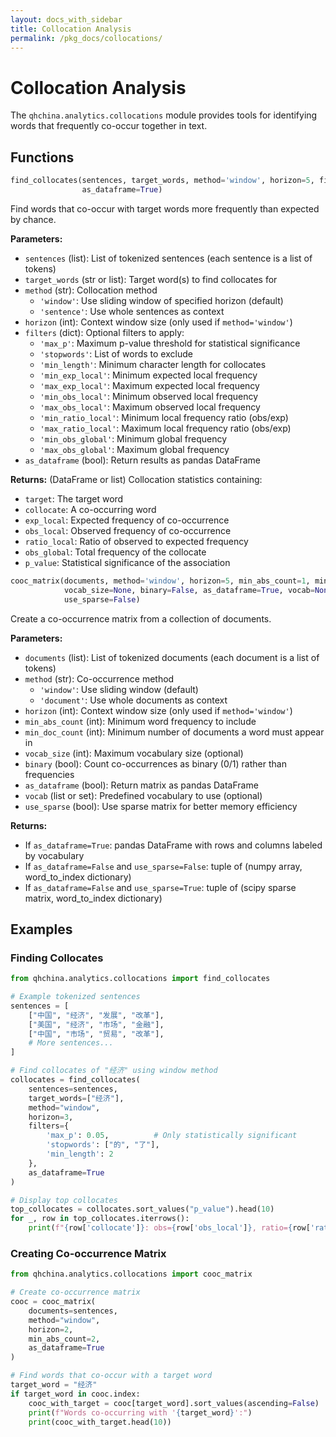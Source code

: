 ```yaml
---
layout: docs_with_sidebar
title: Collocation Analysis
permalink: /pkg_docs/collocations/
---
```


# Collocation Analysis

The `qhchina.analytics.collocations` module provides tools for identifying words that frequently co-occur together in text.

## Functions

```python
find_collocates(sentences, target_words, method='window', horizon=5, filters=None, 
                as_dataframe=True)
```

Find words that co-occur with target words more frequently than expected by chance.

**Parameters:**
- `sentences` (list): List of tokenized sentences (each sentence is a list of tokens)
- `target_words` (str or list): Target word(s) to find collocates for
- `method` (str): Collocation method
  - `'window'`: Use sliding window of specified horizon (default)
  - `'sentence'`: Use whole sentences as context
- `horizon` (int): Context window size (only used if `method='window'`)
- `filters` (dict): Optional filters to apply:
  - `'max_p'`: Maximum p-value threshold for statistical significance
  - `'stopwords'`: List of words to exclude
  - `'min_length'`: Minimum character length for collocates
  - `'min_exp_local'`: Minimum expected local frequency
  - `'max_exp_local'`: Maximum expected local frequency
  - `'min_obs_local'`: Minimum observed local frequency
  - `'max_obs_local'`: Maximum observed local frequency
  - `'min_ratio_local'`: Minimum local frequency ratio (obs/exp)
  - `'max_ratio_local'`: Maximum local frequency ratio (obs/exp)
  - `'min_obs_global'`: Minimum global frequency
  - `'max_obs_global'`: Maximum global frequency
- `as_dataframe` (bool): Return results as pandas DataFrame

**Returns:** (DataFrame or list) Collocation statistics containing:
- `target`: The target word
- `collocate`: A co-occurring word
- `exp_local`: Expected frequency of co-occurrence
- `obs_local`: Observed frequency of co-occurrence
- `ratio_local`: Ratio of observed to expected frequency
- `obs_global`: Total frequency of the collocate
- `p_value`: Statistical significance of the association

```python
cooc_matrix(documents, method='window', horizon=5, min_abs_count=1, min_doc_count=1, 
            vocab_size=None, binary=False, as_dataframe=True, vocab=None, 
            use_sparse=False)
```

Create a co-occurrence matrix from a collection of documents.

**Parameters:**
- `documents` (list): List of tokenized documents (each document is a list of tokens)
- `method` (str): Co-occurrence method
  - `'window'`: Use sliding window (default)
  - `'document'`: Use whole documents as context
- `horizon` (int): Context window size (only used if `method='window'`)
- `min_abs_count` (int): Minimum word frequency to include
- `min_doc_count` (int): Minimum number of documents a word must appear in
- `vocab_size` (int): Maximum vocabulary size (optional)
- `binary` (bool): Count co-occurrences as binary (0/1) rather than frequencies
- `as_dataframe` (bool): Return matrix as pandas DataFrame
- `vocab` (list or set): Predefined vocabulary to use (optional)
- `use_sparse` (bool): Use sparse matrix for better memory efficiency

**Returns:** 
- If `as_dataframe=True`: pandas DataFrame with rows and columns labeled by vocabulary
- If `as_dataframe=False` and `use_sparse=False`: tuple of (numpy array, word_to_index dictionary)
- If `as_dataframe=False` and `use_sparse=True`: tuple of (scipy sparse matrix, word_to_index dictionary)

## Examples

### Finding Collocates

```python
from qhchina.analytics.collocations import find_collocates

# Example tokenized sentences
sentences = [
    ["中国", "经济", "发展", "改革"],
    ["美国", "经济", "市场", "金融"],
    ["中国", "市场", "贸易", "改革"],
    # More sentences...
]

# Find collocates of "经济" using window method
collocates = find_collocates(
    sentences=sentences,
    target_words=["经济"],
    method="window",
    horizon=3,
    filters={
        'max_p': 0.05,          # Only statistically significant
        'stopwords': ["的", "了"],
        'min_length': 2
    },
    as_dataframe=True
)

# Display top collocates
top_collocates = collocates.sort_values("p_value").head(10)
for _, row in top_collocates.iterrows():
    print(f"{row['collocate']}: obs={row['obs_local']}, ratio={row['ratio_local']:.2f}, p={row['p_value']:.4f}")
```

### Creating Co-occurrence Matrix

```python
from qhchina.analytics.collocations import cooc_matrix

# Create co-occurrence matrix
cooc = cooc_matrix(
    documents=sentences,
    method="window",
    horizon=2,
    min_abs_count=2,
    as_dataframe=True
)

# Find words that co-occur with a target word
target_word = "经济"
if target_word in cooc.index:
    cooc_with_target = cooc[target_word].sort_values(ascending=False)
    print(f"Words co-occurring with '{target_word}':")
    print(cooc_with_target.head(10))
```
